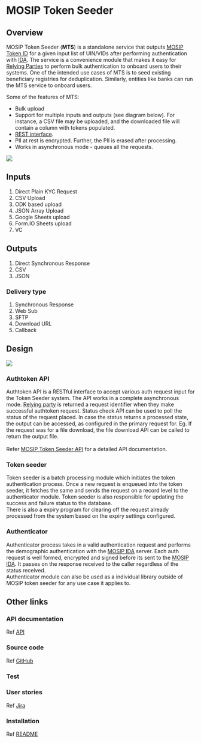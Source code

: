 # MOSIP Token Seeder

## Overview

MOSIP Token Seeder (**MTS**) is a standalone service that outputs [MOSIP Token ID](https://docs.mosip.io/1.2.0/id-lifecycle-management/identifiers#token-id) for a given input list of UIN/VIDs after performing authentication with [IDA](https://docs.mosip.io/1.2.0/id-authentication). The service is a convenience module that makes it easy for [Relying Parties](https://docs.mosip.io/1.2.0/id-authentication#relying-parties-and-policies) to perform bulk authentication to onboard users to their systems. One of the intended use cases of MTS is to seed existing beneficiary registries for deduplication. Similarly, entities like banks can run the MTS service to onboard users.

Some of the features of MTS:

* Bulk upload
* Support for multiple inputs and outputs (see diagram below). For instance, a CSV file may be uploaded, and the downloaded file will contain a column with tokens populated.
* [REST interface](./#api).
* PII at rest is encrypted. Further, the PII is erased after processing.
* Works in asynchronous mode - queues all the requests.

![](https://github.com/mosip/openg2p/raw/main/docs/.gitbook/assets/seeder.png)

## Inputs

1. Direct Plain KYC Request
2. CSV Upload
3. ODK based upload
4. JSON Array Upload
5. Google Sheets upload
6. Form.IO Sheets upload
7. VC

## Outputs

1. Direct Synchronous Response
2. CSV
3. JSON

### Delivery type

1. Synchronous Response
2. Web Sub
3. SFTP
4. Download URL
5. Callback

## Design

![](\_images/mosip-token-seeder-block-diagram.png)

### Authtoken API

Authtoken API is a RESTful interface to accept various auth request input for the Token Seeder system. The API works in a complete asynchronous mode. [Relying party](https://docs.mosip.io/1.2.0/id-authentication#relying-parties-and-policies) is returned a request identifier when they make successful authtoken request. Status check API can be used to poll the status of the request placed. In case the status returns a processed state, the output can be accessed, as configured in the primary request for. Eg. If the request was for a file download, the file download API can be called to return the output file.\
&#x20;\
Refer [MOSIP Token Seeder API](mosip-token-seeder-api.md) for a detailed API documentation.

### Token seeder

Token seeder is a batch processing module which initiates the token authentication process. Once a new request is enqueued into the token seeder, it fetches the same and sends the request on a record level to the authenticator module. Token seeder is also responsible for updating the success and failure status to the database.\
There is also a expiry program for clearing off the request already processed from the system based on the expiry settings configured.       &#x20;

### Authenticator

Authenticator process takes in a valid authentication request and performs the demographic authentication with the [MOSIP IDA](https://docs.mosip.io/1.2.0/id-authentication) server. Each auth request is well formed, encrypted and signed before its sent to the [MOSIP IDA](https://docs.mosip.io/1.2.0/id-authentication). It passes on the response received to the caller regardless of the status received. \
Authenticator module can also be used as a individual library outside of MOSIP token seeder for any use case it applies to.&#x20;

## Other links

### API documentation

Ref [API](mosip-token-seeder-api.md)

### Source code

Ref [GitHub](https://github.com/mosip/mosip-token-seeder)

### Test

### User stories

Ref [Jira](https://mosip.atlassian.net/browse/MOSIP-23029)

### Installation

Ref [README](https://github.com/mosip/openg2p/blob/develop/mosip\_token\_seeder/README.md)

